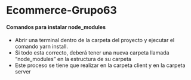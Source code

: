 # Ecommerce-Grupo63
#### Comandos para instalar node_modules

-  Abrir una terminal dentro de la carpeta del proyecto y ejecutar el comando yarn install.
- Si todo esta correcto, deberá tener una nueva carpeta llamada “node_modules” en la estructura de su carpeta
- Este proceso se tiene que realizar en la carpeta client y en la carpeta server
